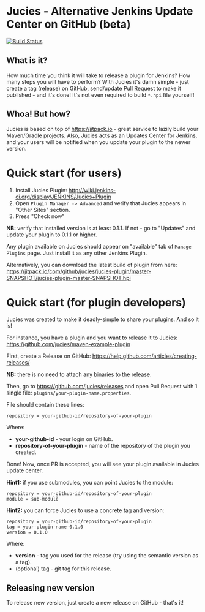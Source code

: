 # Jucies - Alternative Jenkins Update Center on GitHub (beta)
[![Build Status](https://travis-ci.org/jucies/releases.svg?branch=master)](https://travis-ci.org/jucies/releases)
## What is it?
How much time you think it will take to release a plugin for Jenkins? How many steps you will have to perform? With Jucies it's damn simple - just create a tag (release) on GitHub, send/update Pull Request to make it published - and it's done! It's not even required to build `*.hpi` file yourself!

## Whoa! But how?
Jucies is based on top of https://jitpack.io - great service to lazily build your Maven/Gradle projects. Also, Jucies acts as an Updates Center for Jenkins, and your users will be notified when you update your plugin to the newer version.

# Quick start (for users)
1. Install Jucies Plugin: http://wiki.jenkins-ci.org/display/JENKINS/Jucies+Plugin
1. Open `Plugin Manager -> Advanced` and verify that Jucies appears in "Other Sites" section.
1. Press "Check now"

**NB:** verify that installed version is at least 0.1.1. If not - go to "Updates" and update your plugin to 0.1.1 or higher.

Any plugin available on Jucies should appear on "available" tab of `Manage Plugins` page. Just install it as any other Jenkins Plugin.

Alternatively, you can download the latest build of plugin from here:
https://jitpack.io/com/github/jucies/jucies-plugin/master-SNAPSHOT/jucies-plugin-master-SNAPSHOT.hpi

# Quick start (for plugin developers)
Jucies was created to make it deadly-simple to share your plugins. And so it is!

For instance, you have a plugin and you want to release it to Jucies:
https://github.com/jucies/maven-example-plugin

First, create a Release on GitHub: https://help.github.com/articles/creating-releases/

**NB:** there is no need to attach any binaries to the release.

Then, go to https://github.com/jucies/releases and open Pull Request with 1 single file: `plugins/your-plugin-name.properties`.

File should contain these lines:
```properties
repository = your-github-id/repository-of-your-plugin
```

Where:
* **your-github-id** - your login on GitHub.
* **repository-of-your-plugin** - name of the repository of the plugin you created.

Done! Now, once PR is accepted, you will see your plugin available in Jucies update center.

**Hint1:** if you use submodules, you can point Jucies to the module:
```properties
repository = your-github-id/repository-of-your-plugin
module = sub-module
```

**Hint2:** you can force Jucies to use a concrete tag and version:
```properties
repository = your-github-id/repository-of-your-plugin
tag = your-plugin-name-0.1.0
version = 0.1.0
```

Where:
* **version** - tag you used for the release (try using the semantic version as a tag).
* (optional) tag - git tag for this release.

## Releasing new version
To release new version, just create a new release on GitHub - that's it!
